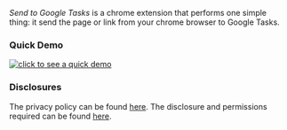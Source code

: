 _Send to Google Tasks_ is a chrome extension that performs one simple thing: it send the page or link from your chrome browser to Google Tasks.

### Quick Demo
[![click to see a quick demo](http://img.youtube.com/vi/87dRCj8f4zc/0.jpg)](https://youtu.be/87dRCj8f4zc)

### Disclosures

The privacy policy can be found [here](/privacy). The disclosure and permissions required can be found [here](/policy).

